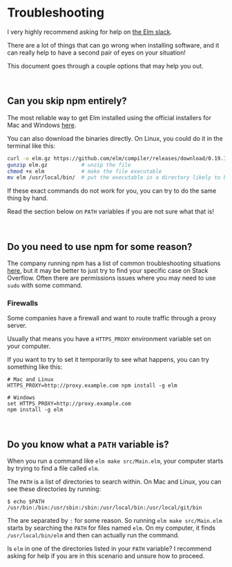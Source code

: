 # Troubleshooting

I very highly recommend asking for help on [the Elm slack](https://elmlang.herokuapp.com).

There are a lot of things that can go wrong when installing software, and it can really help to have a second pair of eyes on your situation!

This document goes through a couple options that may help you out.

<br/>


## Can you skip npm entirely?

The most reliable way to get Elm installed using the official installers for Mac and Windows [here][download].

You can also download the binaries directly. On Linux, you could do it in the terminal like this:

```bash
curl -o elm.gz https://github.com/elm/compiler/releases/download/0.19.1/binary-for-linux-64-bit.gz
gunzip elm.gz           # unzip the file
chmod +x elm            # make the file executable
mv elm /usr/local/bin/  # put the executable in a directory likely to be listed in your PATH variable
```

If these exact commands do not work for you, you can try to do the same thing by hand.

Read the section below on `PATH` variables if you are not sure what that is!

[download]: https://github.com/elm/compiler/releases/tag/0.19.1

<br/>


## Do you need to use npm for some reason?

The company running npm has a list of common troubleshooting situations [here](https://npm.community/c/support/troubleshooting), but it may be better to just try to find your specific case on Stack Overflow. Often there are permissions issues where you may need to use `sudo` with some command.

### Firewalls

Some companies have a firewall and want to route traffic through a proxy server.

Usually that means you have a `HTTPS_PROXY` environment variable set on your computer.

If you want to try to set it temporarily to see what happens, you can try something like this:

```
# Mac and Linux
HTTPS_PROXY=http://proxy.example.com npm install -g elm

# Windows
set HTTPS_PROXY=http://proxy.example.com
npm install -g elm
```

<br/>


## Do you know what a `PATH` variable is?

When you run a command like `elm make src/Main.elm`, your computer starts by trying to find a file called `elm`.

The `PATH` is a list of directories to search within. On Mac and Linux, you can see these directories by running:

```
$ echo $PATH
/usr/bin:/bin:/usr/sbin:/sbin:/usr/local/bin:/usr/local/git/bin
```

The are separated by `:` for some reason. So running `elm make src/Main.elm` starts by searching the `PATH` for files named `elm`. On my computer, it finds `/usr/local/bin/elm` and then can actually run the command.

Is `elm` in one of the directories listed in your `PATH` variable? I recommend asking for help if you are in this scenario and unsure how to proceed.

